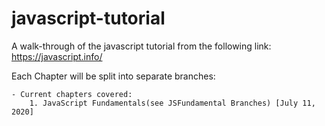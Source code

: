 # javascript-tutorial

A walk-through of the javascript tutorial from the following link:
https://javascript.info/

Each Chapter will be split into separate branches:
    
    - Current chapters covered:
        1. JavaScript Fundamentals(see JSFundamental Branches) [July 11, 2020]
